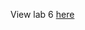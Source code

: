 View lab 6 [here](https://htmlpreview.github.io/?https://github.com/ryancys1234/JSC370-labs/blob/main/lab6/06-lab.html)

